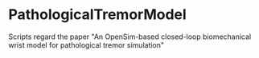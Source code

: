 # PathologicalTremorModel
Scripts regard the paper "An OpenSim-based closed-loop biomechanical wrist model for pathological tremor simulation"

